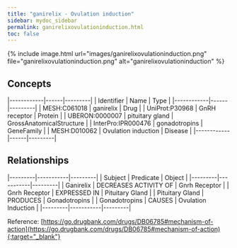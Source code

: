 ```yaml
---
title: "ganirelix - Ovulation induction"
sidebar: mydoc_sidebar
permalink: ganirelixovulationinduction.html
toc: false 
---
```


{% include image.html url="images/ganirelixovulationinduction.png" file="ganirelixovulationinduction.png" alt="ganirelixovulationinduction" %}

## Concepts

|------------|------|---------|
| Identifier | Name | Type    |
|------------|------|---------|
| MESH:C061018 | ganirelix | Drug |
| UniProt:P30968 | GnRH receptor | Protein |
| UBERON:0000007 | pituitary gland | GrossAnatomicalStructure |
| InterPro:IPR000476 | gonadotropins | GeneFamily |
| MESH:D010062 | Ovulation induction | Disease |
|------------|------|---------|

## Relationships

|---------|-----------|---------|
| Subject | Predicate | Object  |
|---------|-----------|---------|
| Ganirelix | DECREASES ACTIVITY OF | Gnrh Receptor |
| Gnrh Receptor | EXPRESSED IN | Pituitary Gland |
| Pituitary Gland | PRODUCES | Gonadotropins |
| Gonadotropins | CAUSES | Ovulation Induction |
|---------|-----------|---------|

Reference: [https://go.drugbank.com/drugs/DB06785#mechanism-of-action](https://go.drugbank.com/drugs/DB06785#mechanism-of-action){:target="_blank"}